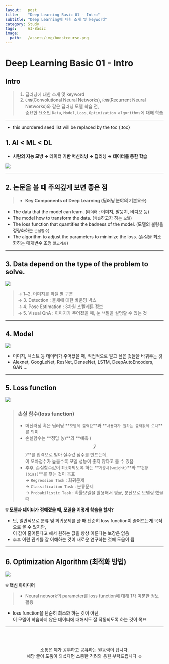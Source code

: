 ```yaml
---
layout:   post
title:    "Deep Learning Basic 01 - Intro"
subtitle: "Deep Learning에 대한 소개 및 keyword"
category: Study
tags:     AI-Basic
image:
  path:   /assets/img/boostcourse.png
---
```

# Deep Learning Basic 01 - Intro

## Intro
>1. 딥러닝에 대한 소개 및 keyword
>2. `CNN`(Convolutional Neural Networks), `RNN`(Recurrent Neural Networks)와 같은 딥러닝 모델 학습 전, <br>
     중요한 요소인 `Data`, `Model`, `Loss`, `Optimization algorithms`에 대해 학습

---

<!--more-->

* this unordered seed list will be replaced by the toc
{:toc}

## 1. AI < ML < DL
- **사람의 지능 모방 → 데이터 기반 머신러닝 → 딥러닝 → 데이터를 통한 학습**

![](https://velog.velcdn.com/images/leejy1373/post/fef480db-7b1e-4899-a62b-4e2d88b3d125/image.png)

---

## 2. 논문을 볼 때 주의깊게 보면 좋은 점

>- **Key Components of Deep Learning (딥러닝 분야의 기본요소)**
- The data that the model can learn. (`데이터` : 이미지, 말뭉치, 비디오 등)
- The model how to transform the data. (`학습`하고자 하는 `모델`)
- The loss function that quantifies the badness of the model. (모델의 불량을 정량화하는 `손실함수`)
- The algorithm to adjust the parameters to minimize the loss. (손실을 최소화하는 매개변수 조정 `알고리즘`)

---

## 3. **Data depend on the type of the problem to solve.**

![](https://velog.velcdn.com/images/leejy1373/post/2ffd9ee4-95a6-48ac-b6e3-a3cac8581967/image.png)

>→ 1~2. 이미지를 픽셀 별 구분 <br>
→ 3. Detection : 물체에 대한 바운딩 박스 <br>
→ 4. Pose Estimation : 3차원 스켈레톤 정보 <br>
→ 5. Visual QnA : 이미지가 주어졌을 때, 눈 색깔을 설명할 수 있는 것

---

## 4. Model

![](https://velog.velcdn.com/images/leejy1373/post/116f91f7-768e-418e-9433-3b0e5d37fdce/image.png)
- 이미지, 텍스트 등 데이터가 주어졌을 때, 직접적으로 알고 싶은 것들을 바꿔주는 것
- Alexnet, GoogLeNet, ResNet, DenseNet, LSTM, DeepAutoEncoders, GAN ...

---

## 5. Loss function

![](https://velog.velcdn.com/images/leejy1373/post/0ec5bec5-983a-44b6-80b4-17bff25197e0/image.png)

>### 손실 함수(loss function)
> - 머신러닝 혹은 딥러닝 **`모델의 출력값`**과 **`사용자가 원하는 출력값의 오차`**를 의미
>- 손실함수는 **정답 (y)**와 **예측 ($$\hat y$$)**를 입력으로 받아 실수값 점수를 만드는데,<br>
    이 오차점수가 높을수록 모델 성능이 좋지 않다고 볼 수 있음
>- 추후, 손실함수값이 `최소화`되도록 하는 **`가중치(weight)`**와 **`편향(bias)`**를 찾는 것이 목표<br>
>→ `Regression Task` : 회귀문제<br>
>→ `Classification Task` : 분류문제<br>
>→ `Probabilistic Task` : 확률모델을 활용해서 평균, 분산으로 모델링 했을 때<br>

**💡 모델과 데이터가 정해졌을 때, 모델을 어떻게 학습을 할지?**
- 단, 일반적으로 분류 및 회귀문제를 풀 때 단순히 loss function이 줄어드는게 목적으로 볼 수 있지만, <br>
    이 값이 줄어든다고 해서 원하는 값을 항상 이룬다는 보장은 없음
- 추후 이런 관계를 잘 이해하는 것이 새로운 연구하는 것에 도움이 됨

---

## 6. Optimization Algorithm (최적화 방법)

![](https://velog.velcdn.com/images/leejy1373/post/0c8ef765-437c-48bd-9202-9f6c0fbee811/image.png)
<br><br>
**💡 핵심 아이디어**
>- Neural network의 parameter를 loss function에 대해 1차 미분한 정보 활용
- loss function을 단순히 최소화 하는 것이 아닌,<br>
    이 모델이 학습하지 않은 데이터에 대해서도 잘 작동되도록 하는 것이 목표

---

<!--more-->

<br><br>

<div align="center">
소통은 제가 공부하고 공유하는 원동력이 됩니다.<br>
해당 글이 도움이 되셨다면 소중한 격려와 응원 부탁드립니다 ☺️
</div>  